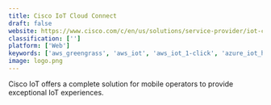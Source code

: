```yaml
---
title: Cisco IoT Cloud Connect
draft: false 
website: https://www.cisco.com/c/en/us/solutions/service-provider/iot-cloud-connect/index.html
classification: ['']
platform: ['Web']
keywords: ['aws_greengrass', 'aws_iot', 'aws_iot_1-click', 'azure_iot_hub', 'blynk_iot_platform', 'c3_iot', 'carriots', 'cisco_jasper_control_center', 'countly', 'covisint', 'google_cloud_iot_core', 'hologram_iot', 'ibm_watson_iot_platform', 'kaa', 'losant', 'particle', 'platformio', 'status_device_cloud', 'thingworx']
image: logo.png
---
```

Cisco IoT offers a complete solution for mobile operators to provide exceptional IoT experiences.